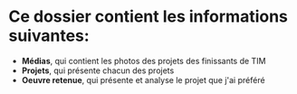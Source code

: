# Ce dossier contient les informations suivantes:
- **Médias**, qui contient les photos des projets des finissants de TIM
- **Projets**, qui présente chacun des projets
- **Oeuvre retenue**, qui présente et analyse le projet que j'ai préféré
